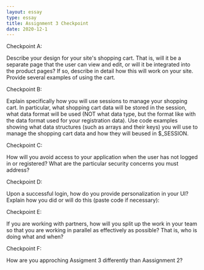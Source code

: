 ```yaml
---
layout: essay
type: essay
title: Assignment 3 Checkpoint
date: 2020-12-1
---
```

Checkpoint A:

Describe your design for your site's shopping cart. That is, will it be a separate page that the user can view and edit, or will it be integrated into the product pages? If so, describe in detail how this will work on your site. Provide several examples of using the cart.


 
 

Checkpoint B:

Explain specifically how you will use sessions to manage your shopping cart. In particular, what shopping cart data will be stored in the session, what data format will be used (NOT what data type, but the format like with the data format used for your registration data). Use code examples showing what data structures (such as arrays and their keys) you will use to manage the shopping cart data and how they will beused in $_SESSION.


 

 

Checkpoint C:

How will you avoid access to your application when the user has not logged in or registered? What are the particular security concerns you must address?


 

 

Checkpoint D:

Upon a successful login, how do you provide personalization in your UI? Explain how you did or will do this (paste code if necessary):


 

 

Checkpoint E:

If you are working with partners, how will you split up the work in your team so that you are working in parallel as effectively as possible? That is, who is doing what and when?



 

Checkpoint F:

How are you approching Assigment 3 differently than Aassignment 2?
